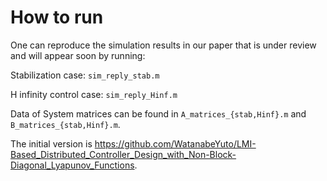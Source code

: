 # How to run

One can reproduce the simulation results in our paper that is under review and will appear soon by running:

Stabilization case: `sim_reply_stab.m`

H infinity control case: `sim_reply_Hinf.m`

Data of System matrices can be found in `A_matrices_{stab,Hinf}.m` and  `B_matrices_{stab,Hinf}.m`.

The initial version is https://github.com/WatanabeYuto/LMI-Based_Distributed_Controller_Design_with_Non-Block-Diagonal_Lyapunov_Functions.
